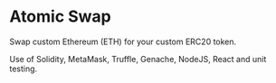 # Atomic Swap
Swap custom Ethereum (ETH) for your custom ERC20 token.

Use of Solidity, MetaMask, Truffle, Genache, NodeJS, React and unit testing.
